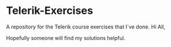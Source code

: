 # Telerik-Exercises
A repository for the Telerik course exercises that I`ve done.
Hi All,

Hopefully someone will find my solutions helpful.

